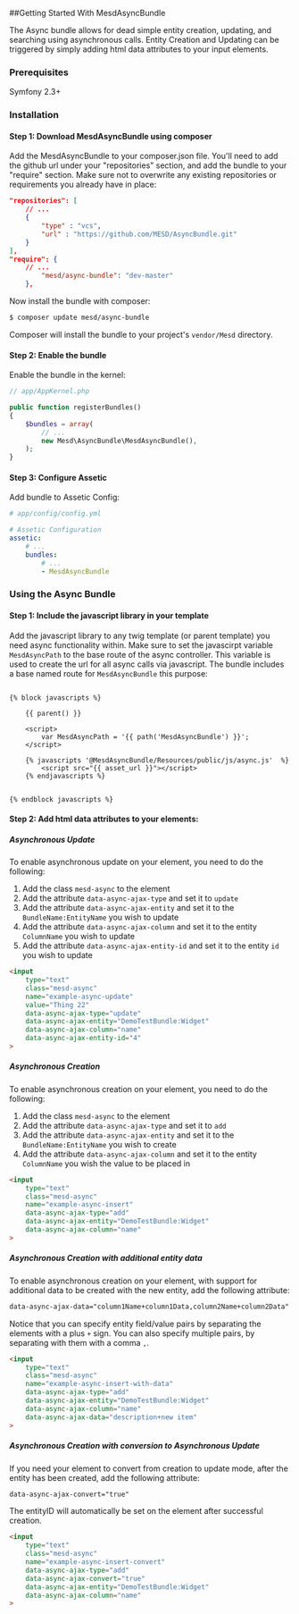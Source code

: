 ##Getting Started With MesdAsyncBundle

The Async bundle allows for dead simple entity creation, updating, and
searching using asynchronous calls. Entity Creation and Updating can be
triggered by simply adding html data attributes to your input elements.

### Prerequisites

Symfony 2.3+


### Installation


#### Step 1: Download MesdAsyncBundle using composer

Add the MesdAsyncBundle to your composer.json file. You'll need to add the
github url under your "repositories" section, and add the bundle to your
"require" section. Make sure not to overwrite any existing repositories or
requirements you already have in place:

``` json
"repositories": [
    // ...
    {
        "type" : "vcs",
        "url" : "https://github.com/MESD/AsyncBundle.git"
    }
],
"require": {
    // ...
        "mesd/async-bundle": "dev-master"
    },
```

Now install the bundle with composer:

``` bash
$ composer update mesd/async-bundle
```

Composer will install the bundle to your project's `vendor/Mesd` directory.


#### Step 2: Enable the bundle

Enable the bundle in the kernel:

``` php
// app/AppKernel.php

public function registerBundles()
{
    $bundles = array(
        // ...
        new Mesd\AsyncBundle\MesdAsyncBundle(),
    );
}
```

#### Step 3: Configure Assetic

Add bundle to Assetic Config:


``` yaml
# app/config/config.yml

# Assetic Configuration
assetic:
    # ...
    bundles:
        # ...
        - MesdAsyncBundle
```


### Using the Async Bundle

#### Step 1: Include the javascript library in your template

Add the javascript library to any twig template (or parent template) you need
async functionality within. Make sure to set the javascirpt variable
`MesdAsyncPath` to the base route of the async controller. This variable is
used to create the url for all async calls via javascript. The bundle includes
a base named route for `MesdAsyncBundle` this purpose:

```twig

{% block javascripts %}

    {{ parent() }}

    <script>
        var MesdAsyncPath = '{{ path('MesdAsyncBundle') }}';
    </script>

    {% javascripts '@MesdAsyncBundle/Resources/public/js/async.js'  %}
        <script src="{{ asset_url }}"></script>
    {% endjavascripts %}


{% endblock javascripts %}
```

#### Step 2: Add html data attributes to your elements:

##### Asynchronous Update

To enable asynchronous update on your element, you need to do the following:

1. Add the class `mesd-async` to the element
2. Add the attribute `data-async-ajax-type` and set it to `update`
3. Add the attribute `data-async-ajax-entity` and set it to the `BundleName:EntityName` you wish to update
4. Add the attribute `data-async-ajax-column` and set it to the entity `ColumnName` you wish to update
5. Add the attribute `data-async-ajax-entity-id` and set it to the entity `id` you wish to update


```html
<input
    type="text"
    class="mesd-async"
    name="example-async-update"
    value="Thing 22"
    data-async-ajax-type="update"
    data-async-ajax-entity="DemoTestBundle:Widget"
    data-async-ajax-column="name"
    data-async-ajax-entity-id="4"
>
```

##### Asynchronous Creation

To enable asynchronous creation on your element, you need to do the following:

1. Add the class `mesd-async` to the element
2. Add the attribute `data-async-ajax-type` and set it to `add`
3. Add the attribute `data-async-ajax-entity` and set it to the `BundleName:EntityName` you wish to create
4. Add the attribute `data-async-ajax-column` and set it to the entity `ColumnName` you wish the value to be placed in

```html
<input
    type="text"
    class="mesd-async"
    name="example-async-insert"
    data-async-ajax-type="add"
    data-async-ajax-entity="DemoTestBundle:Widget"
    data-async-ajax-column="name"
>
```

##### Asynchronous Creation with additional entity data

To enable asynchronous creation on your element, with support for additional
data to be created with the new entity, add the following attribute:

```html
data-async-ajax-data="column1Name+column1Data,column2Name+column2Data"
```

Notice that you can specify entity field/value pairs by separating the elements
with a plus `+` sign. You can also specify multiple pairs, by separating with
them with a comma `,`.


```html
<input
    type="text"
    class="mesd-async"
    name="example-async-insert-with-data"
    data-async-ajax-type="add"
    data-async-ajax-entity="DemoTestBundle:Widget"
    data-async-ajax-column="name"
    data-async-ajax-data="description+new item"
>
```

##### Asynchronous Creation with conversion to Asynchronous Update

If you need your element to convert from creation to update mode, after the
entity has been created, add the following attribute:

```html
data-async-ajax-convert="true"
```

The entityID will automatically be set on the element after successful
creation.


```html
<input
    type="text"
    class="mesd-async"
    name="example-async-insert-convert"
    data-async-ajax-type="add"
    data-async-ajax-convert="true"
    data-async-ajax-entity="DemoTestBundle:Widget"
    data-async-ajax-column="name"
>
```